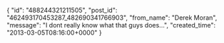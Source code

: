  {
   "id": "488244321211505",
   "post_id": "462493170453287_482690341766903",
   "from_name": "Derek Moran",
   "message": "I dont really know what that guys does...",
   "created_time": "2013-03-05T08:16:00+0000"
 }
